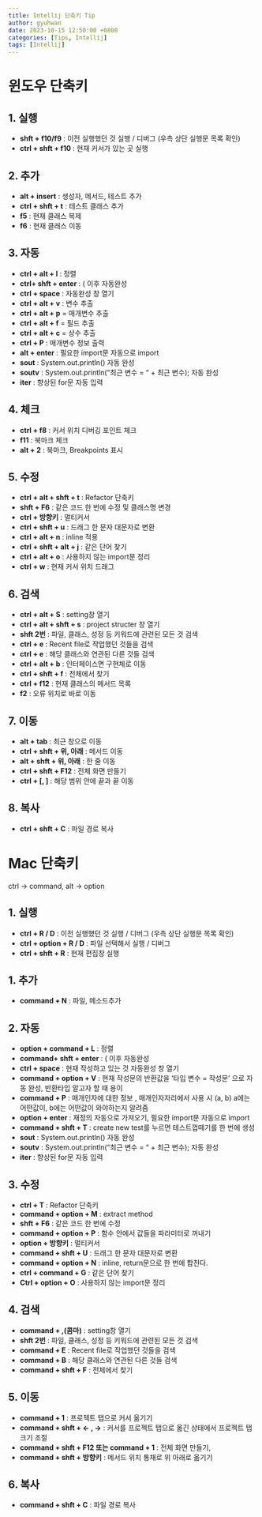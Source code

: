 ```yaml
---
title: Intellij 단축키 Tip
author: gyuhwan
date: 2023-10-15 12:50:00 +0800
categories: [Tips, Intellij]
tags: [Intellij]
---
```


# **윈도우 단축키** 

## 1. 실행

- **shft +  f10/f9** : 이전 실행했던 것 실행 / 디버그 (우측 상단 실행문 목록 확인)
- **ctrl + shft  + f10** : 현재 커서가 있는 곳 실행

## 2. 추가

- **alt +  insert** : 생성자, 메서드, 테스트 추가
- **ctrl + shft + t** : 테스트 클래스 추가
- **f5** : 현재 클래스 복제
- **f6** : 현재 클래스 이동

## 3. 자동 

- **ctrl + alt + l** : 정렬
- **ctrl+ shft + enter** : ( 이후 자동완성
- **ctrl +  space** : 자동완성 창 열기
- **ctrl + alt + v** : 변수 추출
- **ctrl + alt + p** = 매개변수 추출
- **ctrl + alt + f** = 필드 추출
- **ctrl + alt + c** = 상수 추출
- **ctrl + P** :  매개변수 정보 출력
- **alt + enter**  :  필요한 import문 자동으로 import
- **sout** :      System.out.println() 자동 완성
- **soutv** :      System.out.println(“최근 변수 = “ + 최근 변수); 자동 완성
- **iter** : 향상된      for문 자동 입력

## 4. 체크 

* **ctrl + f8** : 커서 위치 디버깅 포인트 체크
* **f11** : 북마크 체크
* **alt + 2** : 북마크, Breakpoints 표시

## 5. 수정 

- **ctrl + alt  + shft + t** : Refactor 단축키
- **shft + F6** :      같은 코드 한 번에 수정 및 클래스명 변경
- **ctrl + 방향키**      : 멀티커서
- **ctrl + shft  + u** : 드래그 한 문자 대문자로 변환
- **ctrl + alt + n** : inline 적용
- **ctrl + shft + alt + j** : 같은 단어 찾기
- **ctrl + alt + o** : 사용하지 않는 import문 정리
- **ctrl + w** : 현재 커서 위치 드래그

## 6. 검색 

- **ctrl + alt  + S** : setting창 열기
- **ctrl + alt + shft + s** : project structer 창 열기
- **shft 2번** :      파일, 클래스, 성정 등 키워드에 관련된 모든 것 검색
- **ctrl + e** :      Recent file로 작업했던 것들을 검색
- **ctrl + e** :      해당 클래스와 연관된 다른 것들 검색
- **ctrl + alt + b** : 인터페이스면 구현체로 이동
- **ctrl + shft  + f** : 전체에서 찾기
- **ctrl + f12** : 현재 클래스의 메서드 목록
- **f2** : 오류 위치로 바로 이동

## 7. 이동 

- **alt + tab** :  최근 창으로 이동
- **ctrl + shft + 위, 아래** : 메서드 이동
- **alt + shft + 위, 아래** : 한 줄 이동
- **ctrl + shft      + F12** : 전체 화면 만들기
- **ctrl + [, ]** : 해당 범위 안에 끝과 끝 이동

## 8. 복사
- **ctrl + shft      + C** : 파일 경로 복사

# Mac 단축키 
ctrl -> command, alt -> option 

## 1. 실행

- **ctrl + R / D** : 이전 실행했던 것 실행 / 디버그 (우측 상단 실행문 목록 확인)
- **ctrl + option + R / D** : 파일 선택해서 실행 / 디버그
- **ctrl + shft + R** : 현재 편집창 실행

## 1. 추가 
- **command + N** : 파일, 메소드추가

## 2. 자동 
- **option +  command + L** : 정렬
- **command+ shft + enter** : ( 이후 자동완성
- **ctrl + space** : 현재 작성하고 있는 것 자동완성 창 열기
- **command + option + V** : 현재 작성문의 반환값을 ‘타입 변수 = 작성문’ 으로 자동 완성, 반환타입 알고자 할 때 용이
- **command + P** : 매개인자에 대한 정보 , 매개인자자리에서 사용 시 (a, b) a에는 어떤값이, b에는 어떤값이 와야하는지 알려줌
- **option + enter** : 재정의 자동으로 가져오기, 필요한 import문 자동으로 import
- **command + shft + T** : create new test를 누르면 테스트껍떼기를 한 번에 생성
- **sout** :      System.out.println() 자동 완성
- **soutv** :      System.out.println(“최근 변수 = “ + 최근 변수); 자동 완성
- **iter** : 향상된      for문 자동 입력

## 3. 수정 
- **ctrl + T** :      Refactor 단축키
- **command + option + M** : extract method
- **shft + F6** :      같은 코드 한 번에 수정
- **command + option + P** : 함수 안에서 값들을 파라미터로 꺼내기
- **option + 방향키** : 멀티커서
- **command +  shft + U** : 드래그 한 문자 대문자로 변환
- **command + option + N** : inline, return문으로 한 번에 합친다.
- **ctrl + command + G** : 같은 단어 찾기
- **Ctrl + option + O** : 사용하지 않는 import문 정리

## 4. 검색 
- **command + ,(콤마)** : setting창 열기
- **shft 2번** : 파일, 클래스, 성정 등 키워드에 관련된 모든 것 검색
- **command + E**  : Recent file로 작업했던 것들을 검색
- **command + B** : 해당 클래스와 연관된 다른 것들 검색
- **command + shft + F** : 전체에서 찾기

## 5. 이동 
- **command + 1**  : 프로젝트 탭으로 커서 옮기기
- **command + shft + <- , ->** : 커서를 프로젝트 탭으로 옮긴 상태에서 프로젝트 탭 크기 조절
- **command + shft + F12 또는 command + 1** : 전체 화면 만들기,
- **command + shft + 방향키** : 메서드 위치 통채로 위 아래로 옮기기

## 6. 복사
- **command + shft + C** : 파일 경로 복사